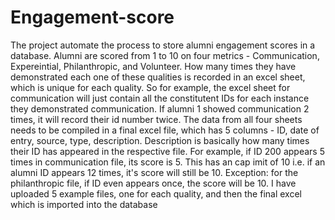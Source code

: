 # Engagement-score
 The project automate the process to store alumni engagement scores in a database. Alumni are scored from 1 to 10 on four metrics - Communication, Expereintial, Philanthropic, and Volunteer. How many times they have demonstrated each one of these qualities is recorded in an excel sheet, which is unique for each quality. So for example, the excel sheet for communication will just contain all the constitutent IDs for each instance they demonstrated communication. If alumni 1 showed communication 2 times, it will record their id number twice. The data from all four sheets needs to be compiled in a final excel file, which has 5 columns - ID, date of entry, source, type, description. Description is basically how many times their ID has appeared in the respective file. For example, if ID 200 appears 5 times in communication file, its score is 5. This has an cap imit of 10 i.e. if an alumni ID appears 12 times, it's score will still be 10. Exception: for the philanthropic file, if ID even appears once, the score will be 10. I have uploaded 5 example files, one for each quality, and then the final excel which is imported into the database
